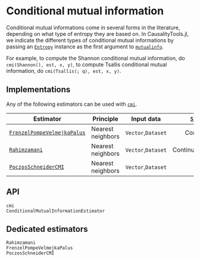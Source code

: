 # Conditional mutual information

Conditional mutual informations come in several forms in the literature, depending on what
type of entropy they are based on. In CausalityTools.jl, we indicate the different types
of conditional mutual informations by passing an [`Entropy`](@ref) instance as the first
argument to [`mutualinfo`](@ref).

For example, to compute the Shannon conditional mutual information, do
`cmi(Shannon(), est, x, y)`, to compute Tsallis conditional mutual information, do
`cmi(Tsallis(; q), est, x, y)`.

## Implementations

Any of the following estimators can be used with [`cmi`](@ref).

| Estimator                           | Principle         | Input data         |  [`Shannon`](@ref)  | [`Renyi`](@ref) | [`Tsallis`](@ref) |
| ----------------------------------- | ----------------- | ------------------ | :-----------------: | :-------------: | :---------------: |
| [`FrenzelPompeVelmejkaPalus`](@ref) | Nearest neighbors | `Vector`,`Dataset` |     Continuous      |        x        |         x         |
| [`Rahimzamani`](@ref)               | Nearest neighbors | `Vector`,`Dataset` | Continuous/discrete |        s        |         x         |
| [`PoczosSchneiderCMI`](@ref)        | Nearest neighbors | `Vector`,`Dataset` |          x          |   Continuous    |         x         |

## API

```@docs
cmi
ConditionalMutualInformationEstimator
```

## Dedicated estimators

```@docs
Rahimzamani
FrenzelPompeVelmejkaPalus
PoczosSchneiderCMI
```
